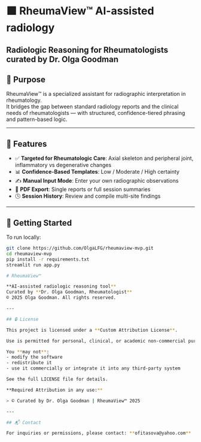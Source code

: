 # 🟩 RheumaView™  AI-assisted radiology
**Radiologic Reasoning for Rheumatologists**  
 curated by Dr. Olga Goodman 
---

## 🎯 Purpose

RheumaView™ is a specialized assistant for radiographic interpretation in rheumatology.  
It bridges the gap between standard radiology reports and the clinical needs of rheumatologists — with structured, confidence-tiered phrasing and pattern-based logic.

---

## 🧠 Features

- ✅ **Targeted for Rheumatologic Care**: Axial skeleton and peripheral joint, inflammatory vs degenerative changes
- 📊 **Confidence-Based Templates**: Low / Moderate / High certainty
- ✍️ **Manual Input Mode**: Enter your own radiographic observations
- 📄 **PDF Export**: Single reports or full session summaries
- 🕓 **Session History**: Review and compile multi-site findings

---

## 🚀 Getting Started

To run locally:

```bash
git clone https://github.com/OlgaLFG/rheumaview-mvp.git
cd rheumaview-mvp
pip install -r requirements.txt
streamlit run app.py

# RheumaView™

**AI-assisted radiologic reasoning tool**  
Curated by **Dr. Olga Goodman, Rheumatologist**  
© 2025 Olga Goodman. All rights reserved.

---

## 🔒 License

This project is licensed under a **Custom Attribution License**.

Use is permitted for personal, clinical, or academic non-commercial purposes only.

You **may not**:
- modify the software
- redistribute it
- use it commercially or integrate it into any third-party system

See the full LICENSE file for details.

**Required Attribution in any use:**

> © Curated by Dr. Olga Goodman | RheumaView™ 2025

---

## 📬 Contact

For inquiries or permissions, please contact: **ofitasova@yahoo.com**

